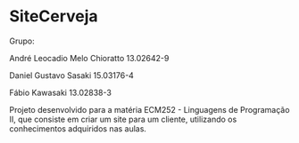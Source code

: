 # SiteCerveja

Grupo:

André Leocadio Melo Chioratto     13.02642-9

Daniel Gustavo Sasaki             15.03176-4

Fábio Kawasaki                    13.02838-3

Projeto desenvolvido para a matéria ECM252 - Linguagens de Programação II, que consiste em criar um site para um cliente, utilizando os conhecimentos adquiridos nas aulas.
